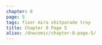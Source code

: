 ```yaml
---
chapter: 8
page: 5
tags: fixer mira shitparade troy
title: Chapter 8 Page 5
alias: /dnwcomic/chapter-8-page-5/
---
```

